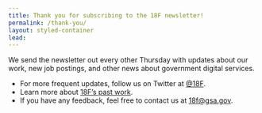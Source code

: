 ```yaml
---
title: Thank you for subscribing to the 18F newsletter!
permalink: /thank-you/
layout: styled-container
lead:
---
```


We send the newsletter out every other Thursday with updates about our work, new job postings, and other news about government digital services.

- For more frequent updates, follow us on Twitter at [@18F](https://twitter.com/18F/).
- Learn more about [18F’s past work](https://18f.gsa.gov/our-work/).
- If you have any feedback, feel free to contact us at [18f@gsa.gov](mailto:18F@gsa.gov).
